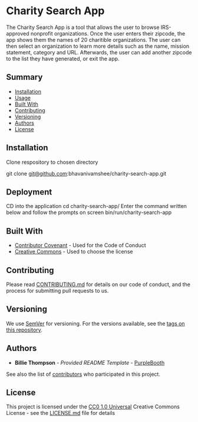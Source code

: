 # Charity Search App

The Charity Search App is a tool that allows the user to browse IRS-approved nonprofit organizations. Once the user enters their zipcode, the app shows them the names of 20 charitible organizations. The user can then select an organization to learn more details such as the name, mission statement, category and URL. Afterwards, the user can add another zipcode to the list they have generated, or exit the app. 

## Summary

  - [Installation](#installation)
  - [Usage](#usage)
  - [Built With](#built-with)
  - [Contributing](#contributing)
  - [Versioning](#versioning)
  - [Authors](#authors)
  - [License](#license)

## Installation

Clone respository to chosen directory

git clone git@github.com:bhavanivamshee/charity-search-app.git

## Deployment

CD into the application
    cd charity-search-app/
Enter the command written below and follow the prompts on screen
    bin/run/charity-search-app

## Built With

  - [Contributor Covenant](https://www.contributor-covenant.org/) - Used
    for the Code of Conduct
  - [Creative Commons](https://creativecommons.org/) - Used to choose
    the license

## Contributing

Please read [CONTRIBUTING.md](CONTRIBUTING.md) for details on our code
of conduct, and the process for submitting pull requests to us.

## Versioning

We use [SemVer](http://semver.org/) for versioning. For the versions
available, see the [tags on this
repository](https://github.com/PurpleBooth/a-good-readme-template/tags).

## Authors

  - **Billie Thompson** - *Provided README Template* -
    [PurpleBooth](https://github.com/PurpleBooth)

See also the list of
[contributors](https://github.com/PurpleBooth/a-good-readme-template/contributors)
who participated in this project.

## License

This project is licensed under the [CC0 1.0 Universal](LICENSE.md)
Creative Commons License - see the [LICENSE.md](LICENSE.md) file for
details

